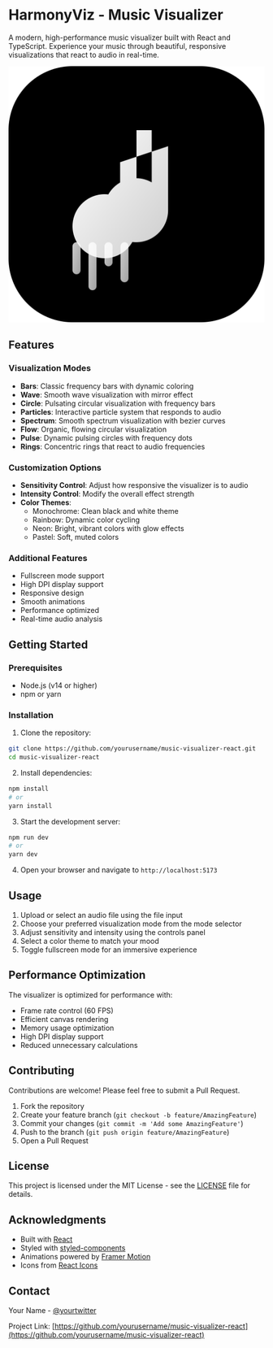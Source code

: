 # HarmonyViz - Music Visualizer

A modern, high-performance music visualizer built with React and TypeScript. Experience your music through beautiful, responsive visualizations that react to audio in real-time.

![HarmonyViz Demo](public/harmony-icon.svg)

## Features

### Visualization Modes

- **Bars**: Classic frequency bars with dynamic coloring
- **Wave**: Smooth wave visualization with mirror effect
- **Circle**: Pulsating circular visualization with frequency bars
- **Particles**: Interactive particle system that responds to audio
- **Spectrum**: Smooth spectrum visualization with bezier curves
- **Flow**: Organic, flowing circular visualization
- **Pulse**: Dynamic pulsing circles with frequency dots
- **Rings**: Concentric rings that react to audio frequencies

### Customization Options

- **Sensitivity Control**: Adjust how responsive the visualizer is to audio
- **Intensity Control**: Modify the overall effect strength
- **Color Themes**:
  - Monochrome: Clean black and white theme
  - Rainbow: Dynamic color cycling
  - Neon: Bright, vibrant colors with glow effects
  - Pastel: Soft, muted colors

### Additional Features

- Fullscreen mode support
- High DPI display support
- Responsive design
- Smooth animations
- Performance optimized
- Real-time audio analysis

## Getting Started

### Prerequisites

- Node.js (v14 or higher)
- npm or yarn

### Installation

1. Clone the repository:

```bash
git clone https://github.com/yourusername/music-visualizer-react.git
cd music-visualizer-react
```

2. Install dependencies:

```bash
npm install
# or
yarn install
```

3. Start the development server:

```bash
npm run dev
# or
yarn dev
```

4. Open your browser and navigate to `http://localhost:5173`

## Usage

1. Upload or select an audio file using the file input
2. Choose your preferred visualization mode from the mode selector
3. Adjust sensitivity and intensity using the controls panel
4. Select a color theme to match your mood
5. Toggle fullscreen mode for an immersive experience

## Performance Optimization

The visualizer is optimized for performance with:

- Frame rate control (60 FPS)
- Efficient canvas rendering
- Memory usage optimization
- High DPI display support
- Reduced unnecessary calculations

## Contributing

Contributions are welcome! Please feel free to submit a Pull Request.

1. Fork the repository
2. Create your feature branch (`git checkout -b feature/AmazingFeature`)
3. Commit your changes (`git commit -m 'Add some AmazingFeature'`)
4. Push to the branch (`git push origin feature/AmazingFeature`)
5. Open a Pull Request

## License

This project is licensed under the MIT License - see the [LICENSE](LICENSE) file for details.

## Acknowledgments

- Built with [React](https://reactjs.org/)
- Styled with [styled-components](https://styled-components.com/)
- Animations powered by [Framer Motion](https://www.framer.com/motion/)
- Icons from [React Icons](https://react-icons.github.io/react-icons/)

## Contact

Your Name - [@yourtwitter](https://twitter.com/yourtwitter)

Project Link: [https://github.com/yourusername/music-visualizer-react](https://github.com/yourusername/music-visualizer-react)
